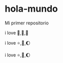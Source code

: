 # hola-mundo

Mi primer repositorio 

i love :icecream:,:dog:,:bear: 

i love :star:,:book:,:moon: 

i love :star:,:book:,:moon: 

